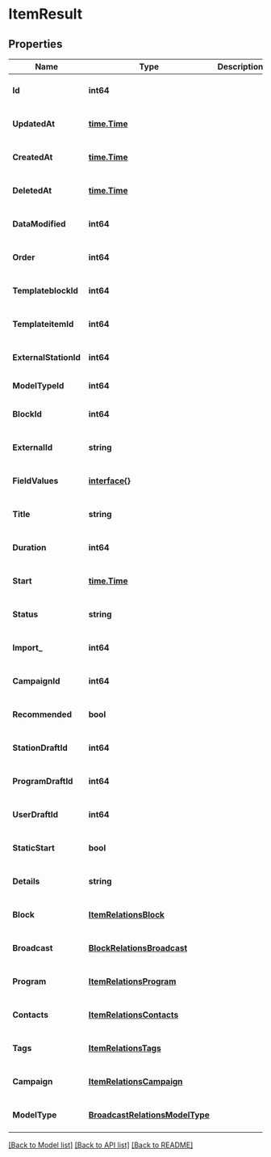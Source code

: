 # ItemResult

## Properties
Name | Type | Description | Notes
------------ | ------------- | ------------- | -------------
**Id** | **int64** |  | [optional] [default to null]
**UpdatedAt** | [**time.Time**](time.Time.md) |  | [optional] [default to null]
**CreatedAt** | [**time.Time**](time.Time.md) |  | [optional] [default to null]
**DeletedAt** | [**time.Time**](time.Time.md) |  | [optional] [default to null]
**DataModified** | **int64** |  | [optional] [default to null]
**Order** | **int64** |  | [optional] [default to null]
**TemplateblockId** | **int64** |  | [optional] [default to null]
**TemplateitemId** | **int64** |  | [optional] [default to null]
**ExternalStationId** | **int64** |  | [optional] [default to null]
**ModelTypeId** | **int64** |  | [default to null]
**BlockId** | **int64** |  | [optional] [default to null]
**ExternalId** | **string** |  | [optional] [default to null]
**FieldValues** | [**interface{}**](interface{}.md) |  | [optional] [default to null]
**Title** | **string** |  | [optional] [default to null]
**Duration** | **int64** |  | [optional] [default to null]
**Start** | [**time.Time**](time.Time.md) |  | [optional] [default to null]
**Status** | **string** |  | [optional] [default to null]
**Import_** | **int64** |  | [optional] [default to null]
**CampaignId** | **int64** |  | [optional] [default to null]
**Recommended** | **bool** |  | [optional] [default to null]
**StationDraftId** | **int64** |  | [optional] [default to null]
**ProgramDraftId** | **int64** |  | [optional] [default to null]
**UserDraftId** | **int64** |  | [optional] [default to null]
**StaticStart** | **bool** |  | [optional] [default to null]
**Details** | **string** |  | [optional] [default to null]
**Block** | [**ItemRelationsBlock**](ItemRelations_block.md) |  | [optional] [default to null]
**Broadcast** | [**BlockRelationsBroadcast**](BlockRelations_broadcast.md) |  | [optional] [default to null]
**Program** | [**ItemRelationsProgram**](ItemRelations_program.md) |  | [optional] [default to null]
**Contacts** | [**ItemRelationsContacts**](ItemRelations_contacts.md) |  | [optional] [default to null]
**Tags** | [**ItemRelationsTags**](ItemRelations_tags.md) |  | [optional] [default to null]
**Campaign** | [**ItemRelationsCampaign**](ItemRelations_campaign.md) |  | [optional] [default to null]
**ModelType** | [**BroadcastRelationsModelType**](BroadcastRelations_model_type.md) |  | [optional] [default to null]

[[Back to Model list]](../README.md#documentation-for-models) [[Back to API list]](../README.md#documentation-for-api-endpoints) [[Back to README]](../README.md)



